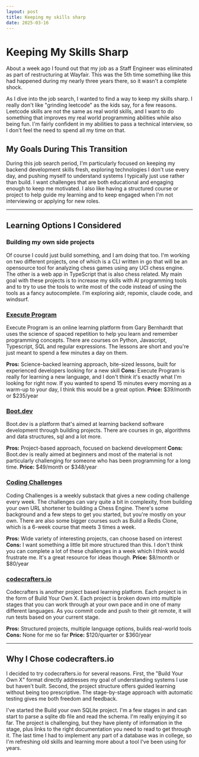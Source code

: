 ```yaml
---
layout: post
title: Keeping my skills sharp
date: 2025-03-16 
---
```

# Keeping My Skills Sharp

About a week ago I found out that my job as a Staff Engineer was eliminated as part of restructuring at Wayfair. This was the 5th time something like this had happened during my nearly three years there, so it wasn't a complete shock.

As I dive into the job search, I wanted to find a way to keep my skills sharp. I really don't like "grinding leetcode" as the kids say, for a few reasons. Leetcode skills are not the same as real world skills, and I want to do something that improves my real world programming abilities while also being fun. I'm fairly confident in my abilities to pass a technical interview, so I don't feel the need to spend all my time on that.

## My Goals During This Transition

During this job search period, I'm particularly focused on keeping my backend development skills fresh, exploring technologies I don't use every day, and pushing myself to understand systems I typically just use rather than build. I want challenges that are both educational and engaging enough to keep me motivated. I also like having a structured course or project to help guide my learning and to keep engaged when I'm not interviewing or applying for new roles. 

---

## Learning Options I Considered

### Building my own side projects

Of course I could just build something, and I am doing that too. I'm working on two different projects, one of which is a CLI written in go that will be an opensource tool for analyzing chess games using any UCI chess engine. The other is a web app in TypeScript that is also chess related. My main goal with these projects is to increase my skills with AI programming tools and to try to use the tools to write most of the code instead of using the tools as a fancy autocomplete. I'm exploring aidr, repomix, claude code, and windsurf.

### [Execute Program](https://www.executeprogram.com)

Execute Program is an online learning platform from Gary Bernhardt that uses the science of spaced repetition to help you learn and remember programming concepts. There are courses on Python, Javascript, Typescript, SQL and regular expressions. The lessons are short and you're just meant to spend a few minutes a day on them.

**Pros:** Science-backed learning approach, bite-sized lessons, built for experienced developers looking for a new skill
**Cons:** Execute Program is really for learning a new language, and I don't think it's exactly what I'm looking for right now. If you wanted to spend 15 minutes every morning as a warm-up to your day, I think this would be a great option.
**Price:** $39/month or $235/year

### [Boot.dev](https://www.boot.dev)

Boot.dev is a platform that's aimed at learning backend software development through building projects. There are courses in go, algorithms and data structures, sql and a lot more.

**Pros:** Project-based approach, focused on backend development
**Cons:** Boot.dev is really aimed at beginners and most of the material is not particularly challenging for someone who has been programming for a long time.
**Price:** $49/month or $348/year

### [Coding Challenges](https://codingchallenges.substack.com)

Coding Challenges is a weekly substack that gives a new coding challenge every week. The challenges can vary quite a bit in complexity, from building your own URL shortener to building a Chess Engine. There's some background and a few steps to get you started, but you're mostly on your own. There are also some bigger courses such as Build a Redis Clone, which is a 6-week course that meets 3 times a week.

**Pros:** Wide variety of interesting projects, can choose based on interest
**Cons:** I want something a little bit more structured than this. I don't think you can complete a lot of these challenges in a week which I think would frustrate me. It's a great resource for ideas though. 
**Price:** $8/month or $80/year

### [codecrafters.io](https://codecrafters.io)

Codecrafters is another project based learning platform. Each project is in the form of Build Your Own X. Each project is broken down into multiple stages that you can work through at your own pace and in one of many different languages. As you commit code and push to their git remote, it will run tests based on your current stage.

**Pros:** Structured projects, multiple language options, builds real-world tools
**Cons:** None for me so far
**Price:** $120/quarter or $360/year

---

## Why I Chose codecrafters.io

I decided to try codecrafters.io for several reasons. First, the "Build Your Own X" format directly addresses my goal of understanding systems I use but haven't built. Second, the project structure offers guided learning without being too prescriptive. The stage-by-stage approach with automatic testing gives me both freedom and feedback.

I've started the Build your own SQLite project. I'm a few stages in and can start to parse a sqlite db file and read the schema. I'm really enjoying it so far. The project is challenging, but they have plenty of information in the stage, plus links to the right documentation you need to read to get through it. The last time I had to implement any part of a database was in college, so I'm refreshing old skills and learning more about a tool I've been using for years.
